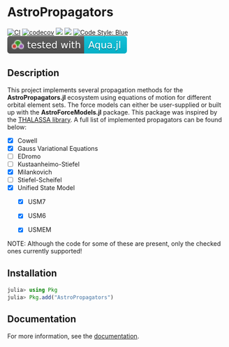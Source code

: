# AstroPropagators

[![CI](https://github.com/jmurphy6895/AstroPropagators.jl/actions/workflows/CI.yml/badge.svg?branch=master)](https://github.com/jmurphy6895/AstroPropagators.jl/actions/workflows/CI.yml?query=branch%3Amaster)
[![codecov](https://codecov.io/gh/jmurphy6895/AstroPropagators.jl/branch/main/graph/badge.svg?token=47G4OLV6PD)](https://codecov.io/gh/jmurphy6895/AstroPropagators.jl)
[![](https://img.shields.io/badge/docs-stable-blue.svg)][docs-stable-url]
[![](https://img.shields.io/badge/docs-dev-blue.svg)][docs-dev-url]
[![Code Style: Blue](https://img.shields.io/badge/code%20style-blue-4495d1.svg)](https://github.com/invenia/BlueStyle)
[![Aqua QA](https://raw.githubusercontent.com/JuliaTesting/Aqua.jl/master/badge.svg)](https://github.com/JuliaTesting/Aqua.jl)

## Description

This project implements several propagation methods for the **AstroPropagators.jl** ecosystem using equations of motion for different orbital element sets. The force models can either be user-supplied or built up with the **AstroForceModels.jl** package. This package was inspired by the [THALASSA library](https://github.com/woodywu-arizona/thalassa). A full list of implemented propagators can be found below:

- [x] Cowell
- [x] Gauss Variational Equations
- [ ] EDromo
- [ ] Kustaanheimo-Stiefel
- [x] Milankovich
- [ ] Stiefel-Scheifel
- [X] Unified State Model
    - [x] USM7
    - [x] USM6
    - [x] USMEM


NOTE: Although the code for some of these are present, only the checked ones currently supported!

## Installation

```julia
julia> using Pkg
julia> Pkg.add("AstroPropagators")
```

## Documentation

For more information, see the [documentation][docs-stable-url].

[docs-dev-url]: https://jmurphy6895.github.io/AstroPropagators.jl/dev/
[docs-stable-url]: https://jmurphy6895.github.io/AstroPropagators.jl/dev/
